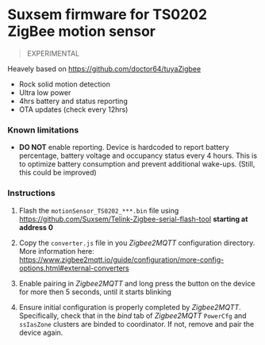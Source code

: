 # Suxsem firmware for TS0202 ZigBee motion sensor

> EXPERIMENTAL

Heavely based on https://github.com/doctor64/tuyaZigbee

- Rock solid motion detection
- Ultra low power
- 4hrs battery and status reporting
- OTA updates (check every 12hrs)

### Known limitations
- **DO NOT** enable reporting. Device is hardcoded to report battery percentage, battery voltage and occupancy status every 4 hours. This is to optimize battery consumption and prevent additional wake-ups. (Still, this could be improved)

### Instructions

1) Flash the `motionSensor_TS0202_***.bin` file using https://github.com/Suxsem/Telink-Zigbee-serial-flash-tool **starting at address 0**

2) Copy the `converter.js` file in you *Zigbee2MQTT* configuration directory. More information here: https://www.zigbee2mqtt.io/guide/configuration/more-config-options.html#external-converters

3) Enable pairing in *Zigbee2MQTT* and long press the button on the device for more then 5 seconds, until it starts blinking

4) Ensure initial configuration is properly completed by *Zigbee2MQTT*. Specifically, check that in the *bind* tab of *Zigbee2MQTT* `PowerCfg` and `ssIasZone` clusters are binded to coordinator. If not, remove and pair the device again.